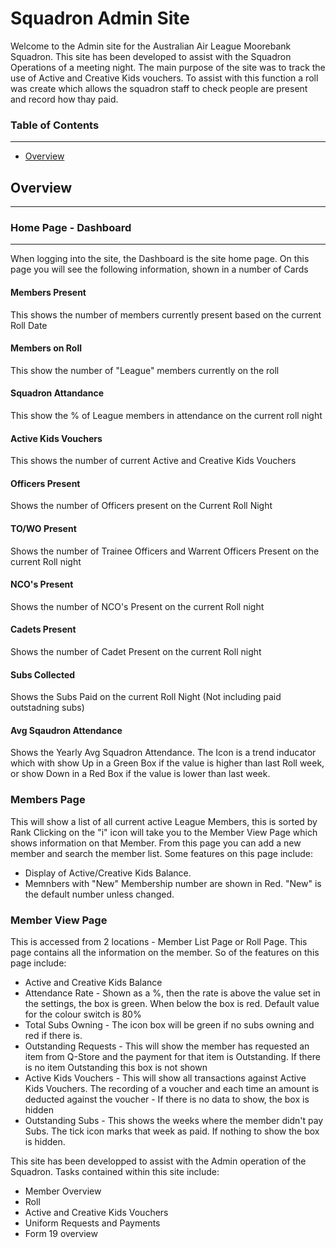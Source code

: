 # Squadron Admin Site

Welcome to the Admin site for the Australian Air League Moorebank Squadron.
This site has been developed to assist with the Squadron Operations of a meeting night. The main purpose of the site was to track the use of Active and Creative Kids vouchers. To assist with this function a roll was create which allows the squadron staff to check people are present and record how thay paid.

### Table of Contents
-----
 * [Overview](#Overview)

## Overview
----
### Home Page - Dashboard
****
When logging into the site, the Dashboard is the site home page. On this page you will see the following information, shown in a number of Cards

#### Members Present
This shows the number of members currently present based on the current Roll Date

#### Members on Roll
This show the number of "League" members currently on the roll

#### Squadron Attandance
This show the % of League members in attendance on the current roll night

#### Active Kids Vouchers
This shows the number of current Active and Creative Kids Vouchers

#### Officers Present
Shows the number of Officers present on the Current Roll Night

#### TO/WO Present
Shows the number of Trainee Officers and Warrent Officers Present on the current Roll night

#### NCO's Present
Shows the number of NCO's Present on the current Roll night

#### Cadets Present
Shows the number of Cadet Present on the current Roll night

#### Subs Collected
Shows the Subs Paid on the current Roll Night (Not including paid outstadning subs)

#### Avg Sqaudron Attendance
Shows the Yearly Avg Squadron Attendance.
The Icon is a trend inducator which with show Up in a Green Box if the value is higher than last Roll week, or show Down in a Red Box if the value is lower than last week.

### Members Page
This will show a list of all current active League Members, this is sorted by Rank
Clicking on the "i" icon will take you to the Member View Page which shows information on that Member.
From this page you can add a new member and search the member list. Some features on this page include:
* Display of Active/Creative Kids Balance.
* Memnbers with "New" Membership number are shown in Red. "New" is the default number unless changed.

### Member View Page
This is accessed from 2 locations - Member List Page or Roll Page. This page contains all the information on the member. So of the features on this page include:
* Active and Creative Kids Balance
* Attendance Rate - Shown as a %, then the rate is above the value set in the settings, the box is green. When below the box is red. Default value for the colour  switch is 80%
* Total Subs Owning - The icon box will be green if no subs owning and red if there is.
* Outstanding Requests - This will show the member has requested an item from Q-Store and the payment for that item is Outstanding. If there is no item Outstanding this box is not shown
* Active Kids Vouchers - This will show all transactions against Active Kids Vouchers. The recording of a voucher and each time an amount is deducted against the voucher - If there is no data to  show, the box is hidden
* Outstanding Subs - This shows the weeks where the member didn't pay Subs. The tick icon marks that week as paid. If nothing to show the box is  hidden.




This site has been developped to assist with the Admin operation of the Squadron.
Tasks contained within this site include:
* Member Overview
* Roll
* Active and Creative Kids Vouchers
* Uniform Requests and Payments
* Form 19 overview

